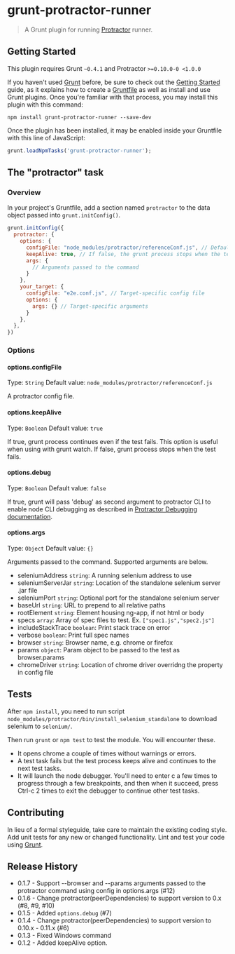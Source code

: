 # grunt-protractor-runner

> A Grunt plugin for running [Protractor](https://github.com/angular/protractor) runner.

## Getting Started
This plugin requires Grunt `~0.4.1` and Protractor `>=0.10.0-0 <1.0.0`

If you haven't used [Grunt](http://gruntjs.com/) before, be sure to check out the [Getting Started](http://gruntjs.com/getting-started) guide, as it explains how to create a [Gruntfile](http://gruntjs.com/sample-gruntfile) as well as install and use Grunt plugins. Once you're familiar with that process, you may install this plugin with this command:

```shell
npm install grunt-protractor-runner --save-dev
```

Once the plugin has been installed, it may be enabled inside your Gruntfile with this line of JavaScript:

```js
grunt.loadNpmTasks('grunt-protractor-runner');
```

## The "protractor" task

### Overview
In your project's Gruntfile, add a section named `protractor` to the data object passed into `grunt.initConfig()`.

```js
grunt.initConfig({
  protractor: {
    options: {
      configFile: "node_modules/protractor/referenceConf.js", // Default config file
      keepAlive: true, // If false, the grunt process stops when the test fails.
      args: {
        // Arguments passed to the command
      }
    },
    your_target: {
      configFile: "e2e.conf.js", // Target-specific config file
      options: {
        args: {} // Target-specific arguments
      }
    },
  },
})
```

### Options

#### options.configFile
Type: `String`
Default value: `node_modules/protractor/referenceConf.js`

A protractor config file.

#### options.keepAlive
Type: `Boolean`
Default value: `true`

If true, grunt process continues even if the test fails. This option is useful when using with grunt watch.
If false, grunt process stops when the test fails.

#### options.debug
Type: `Boolean`
Default value: `false`

If true, grunt will pass 'debug' as second argument to protractor CLI to enable node CLI debugging as described in [Protractor Debugging documentation](https://github.com/angular/protractor/blob/master/docs/debugging.md).

#### options.args
Type: `Object`
Default value: `{}`

Arguments passed to the command. Supported arguments are below.

* seleniumAddress `string`: A running selenium address to use
* seleniumServerJar `string`: Location of the standalone selenium server .jar file
* seleniumPort `string`: Optional port for the standalone selenium server
* baseUrl `string`: URL to prepend to all relative paths
* rootElement `string`: Element housing ng-app, if not html or body
* specs `array`: Array of spec files to test. Ex. `["spec1.js","spec2.js"]`
* includeStackTrace `boolean`: Print stack trace on error
* verbose `boolean`: Print full spec names
* browser `string`: Browser name, e.g. chrome or firefox
* params `object`: Param object to be passed to the test as browser.params
* chromeDriver `string`: Location of chrome driver overridng the property in config file

## Tests

After `npm install`, you need to run script `node_modules/protractor/bin/install_selenium_standalone` to download
selenium to `selenium/`.

Then run `grunt` or `npm test` to test the module. You will encounter these.

* It opens chrome a couple of times without warnings or errors.
* A test task fails but the test process keeps alive and continues to the next test tasks.
* It will launch the node debugger. You'll need to enter c a few times to progress through a few breakpoints, and then when it succeed, press Ctrl-c 2 times to exit the debugger to continue other test tasks.

## Contributing
In lieu of a formal styleguide, take care to maintain the existing coding style. Add unit tests for any new or changed functionality. Lint and test your code using [Grunt](http://gruntjs.com/).

## Release History

* 0.1.7 - Support --browser and --params arguments passed to the protractor command using config in options.args (#12)
* 0.1.6 - Change protractor(peerDependencies) to support version to 0.x (#8, #9, #10)
* 0.1.5 - Added `options.debug` (#7)
* 0.1.4 - Change protractor(peerDependencies) to support version to 0.10.x - 0.11.x (#6)
* 0.1.3 - Fixed Windows command
* 0.1.2 - Added keepAlive option.
